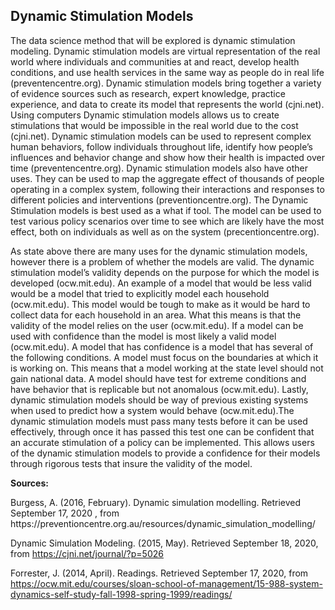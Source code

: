 ## Dynamic Stimulation Models

The data science method that will be explored is dynamic stimulation modeling. Dynamic stimulation models are virtual representation of the real world where individuals and communities at and react, develop health conditions, and use health services in the same way as people do in real life (preventencentre.org). Dynamic stimulation models bring together a variety of evidence sources such as research, expert knowledge, practice experience, and data to create its model that represents the world (cjni.net). Using computers Dynamic stimulation models allows us to create stimulations that would be impossible in the real world due to the cost (cjni.net). Dynamic stimulation models can be used to represent complex human behaviors, follow individuals throughout life, identify how people’s influences and behavior change and show how their health is impacted over time (preventencentre.org). Dynamic stimulation models also have other uses. They can be used to map the aggregate effect of thousands of people operating in a complex system, following their interactions and responses to different policies and interventions (preventioncentre.org). The Dynamic Stimulation models is best used as a what if tool. The model can be used to test various policy scenarios over time to see which are likely have the most effect, both on individuals as well as on the system (precentioncentre.org).

As state above there are many uses for the dynamic stimulation models, however there is a problem of whether the models are valid. The dynamic stimulation model’s validity depends on the purpose for which the model is developed (ocw.mit.edu). An example of a model that would be less valid would be a model that tried to explicitly model each household (ocw.mit.edu). This model would be tough to make as it would be hard to collect data for each household in an area. What this means is that the validity of the model relies on the user (ocw.mit.edu). If a model can be used with confidence than the model is most likely a valid model (ocw.mit.edu). A model that has confidence is a model that has several of the following conditions. A model must focus on the boundaries at which it is working on. This means that a model working at the state level should not gain national data. A model should have test for extreme conditions and have behavior that is replicable but not anomalous (ocw.mit.edu). Lastly, dynamic stimulation models should be way of previous existing systems when used to predict how a system would behave (ocw.mit.edu).The dynamic stimulation models must pass many tests before it can be used effectively, through once it has passed this test one can be confident that an accurate stimulation of a policy can be implemented. This allows users of the dynamic stimulation models to provide a confidence for their models through rigorous tests that insure the validity of the model.



**Sources:**
		
  <p> Burgess, A. (2016, February). Dynamic simulation modelling. Retrieved September 17, 2020 , from https://preventioncentre.org.au/resources/dynamic_simulation_modelling/</p>
  
  Dynamic Simulation Modeling. (2015, May). Retrieved September 18, 2020, from https://cjni.net/journal/?p=5026
  
  Forrester, J. (2014, April). Readings. Retrieved September 17, 2020, from https://ocw.mit.edu/courses/sloan-school-of-management/15-988-system-dynamics-self-study-fall-1998-spring-1999/readings/


